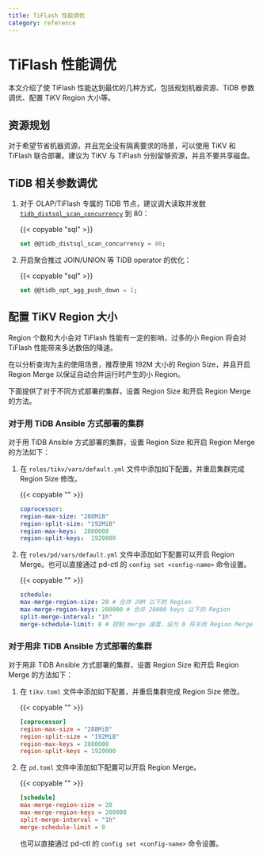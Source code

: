 ```yaml
---
title: TiFlash 性能调优
category: reference
---
```


# TiFlash 性能调优

本文介绍了使 TiFlash 性能达到最优的几种方式，包括规划机器资源、TiDB 参数调优、配置 TiKV Region 大小等。

## 资源规划

对于希望节省机器资源，并且完全没有隔离要求的场景，可以使用 TiKV 和 TiFlash 联合部署。建议为 TiKV 与 TiFlash 分别留够资源，并且不要共享磁盘。

## TiDB 相关参数调优

1. 对于 OLAP/TiFlash 专属的 TiDB 节点，建议调大读取并发数 [`tidb_distsql_scan_concurrency`](/reference/configuration/tidb-server/tidb-specific-variables.md#tidb_distsql_scan_concurrency) 到 80：

    {{< copyable "sql" >}}

    ```sql
    set @@tidb_distsql_scan_concurrency = 80;
    ```

2. 开启聚合推过 JOIN/UNION 等 TiDB operator 的优化：

    {{< copyable "sql" >}}

    ```sql
    set @@tidb_opt_agg_push_down = 1;
    ```

## 配置 TiKV Region 大小

Region 个数和大小会对 TiFlash 性能有一定的影响，过多的小 Region 将会对 TiFlash 性能带来多达数倍的降速。

在以分析查询为主的使用场景，推荐使用 192M 大小的 Region Size，并且开启 Region Merge 以保证自动合并运行时产生的小 Region。

下面提供了对于不同方式部署的集群，设置 Region Size 和开启 Region Merge 的方法。

### 对于用 TiDB Ansible 方式部署的集群

对于用 TiDB Ansible 方式部署的集群，设置 Region Size 和开启 Region Merge 的方法如下：

1. 在 `roles/tikv/vars/default.yml` 文件中添加如下配置，并重启集群完成 Region Size 修改。

    {{< copyable "" >}}

    ```yaml
    coprocessor:
    region-max-size: "288MiB"
    region-split-size: "192MiB"
    region-max-keys:  2880000
    region-split-keys:  1920000
    ```

2. 在 `roles/pd/vars/default.yml` 文件中添加如下配置可以开启 Region Merge。也可以直接通过 pd-ctl 的 `config set <config-name>` 命令设置。

    {{< copyable "" >}}

    ```yaml
    schedule: 
    max-merge-region-size: 20 # 合并 20M 以下的 Region
    max-merge-region-keys: 200000 # 合并 20000 keys 以下的 Region
    split-merge-interval: "1h"
    merge-schedule-limit: 8 # 控制 merge 速度，设为 0 将关闭 Region Merge
    ```

### 对于用非 TiDB Ansible 方式部署的集群

对于用非 TiDB Ansible 方式部署的集群，设置 Region Size 和开启 Region Merge 的方法如下：

1. 在 `tikv.toml` 文件中添加如下配置，并重启集群完成 Region Size 修改。

    {{< copyable "" >}}

    ```toml
    [coprocessor]
    region-max-size = "288MiB"
    region-split-size = "192MiB"
    region-max-keys = 2880000
    region-split-keys = 1920000
    ```

2. 在 `pd.toml` 文件中添加如下配置可以开启 Region Merge。

    {{< copyable "" >}}

    ```toml
    [schedule]
    max-merge-region-size = 20
    max-merge-region-keys = 200000
    split-merge-interval = "1h"
    merge-schedule-limit = 8
    ```

    也可以直接通过 pd-ctl 的 `config set <config-name>` 命令设置。
